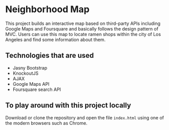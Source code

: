 # Neighborhood Map

This project builds an interactive map based on third-party APIs including Google Maps and Foursquare and basically follows the design pattern of MVC.
Users can use this map to locate ramen shops within the city of Los Angeles and find some information about them.

## Technologies that are used
- Jasny Bootstrap
- KnockoutJS
- AJAX
- Google Maps API 
- Foursquare search API

## To play around with this project locally
Download or clone the repository and open the file `index.html` using one of the modern browsers such as Chrome.

